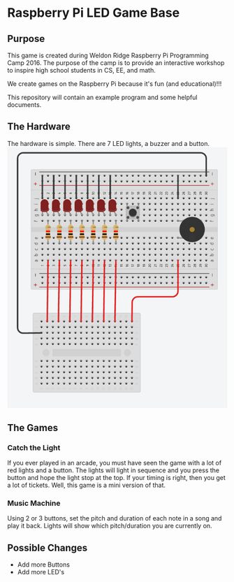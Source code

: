 # Raspberry Pi LED Game Base

## Purpose

This game is created during Weldon Ridge Raspberry Pi Programming Camp 2016.
The purpose of the camp is to provide an interactive workshop to inspire
high school students in CS, EE, and math.

We create games on the Raspberry Pi because it's fun (and educational)!!!

This repository will contain an example program and some helpful documents.

## The Hardware

The hardware is simple. There are 7 LED lights, a buzzer and a button.
![Picture of Circuit](circuit.PNG)

## The Games

### Catch the Light

If you ever played in an arcade, you must have seen the game with a lot of red lights and a button. The lights will light in sequence and you press the button and hope the light stop at the top. If your timing is right, then you get a lot of tickets. Well, this game is a mini version of that.

### Music Machine

Using 2 or 3 buttons, set the pitch and duration of each note in a song and play it back. Lights will show which pitch/duration you are currently on.

## Possible Changes
- Add more Buttons
- Add more LED's
